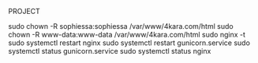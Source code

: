 PROJECT



sudo chown -R sophiessa:sophiessa /var/www/4kara.com/html
sudo chown -R www-data:www-data /var/www/4kara.com/html
sudo nginx -t
sudo systemctl restart nginx
sudo systemctl restart gunicorn.service
sudo systemctl status gunicorn.service
sudo systemctl status nginx
